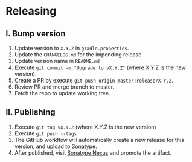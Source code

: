 # Releasing

## I. Bump version

1. Update version to `X.Y.Z` in `gradle.properties`.
2. Update the `CHANGELOG.md` for the impending release.
3. Update version name in `README.md`
4. Execute `git commit -m "Upgrade to vX.Y.Z"` (where X.Y.Z is the new version).
5. Create a PR by execute `git push origin master:release/X.Y.Z`.
6. Review PR and merge branch to master.
7. Fetch the repo to update working tree.

## II. Publishing

1. Execute `git tag vX.Y.Z` (where X.Y.Z is the new version)
2. Execute `git push --tags`
3. The GitHub workflow will automatically create a new release for this version, and upload to Sonatype.
4. After published, visit [Sonatype Nexus](https://s01.oss.sonatype.org/) and promote the artifact.

